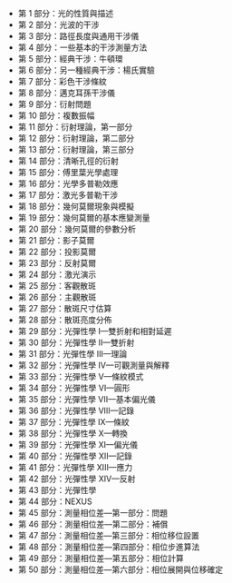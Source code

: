 - 第 1 部分：光的性質與描述
- 第 2 部分：光波的干涉
- 第 3 部分：路徑長度與通用干涉儀
- 第 4 部分：一些基本的干涉測量方法
- 第 5 部分：經典干涉：牛頓環
- 第 6 部分：另一種經典干涉：楊氏實驗
- 第 7 部分：彩色干涉條紋
- 第 8 部分：邁克耳孫干涉儀
- 第 9 部分：衍射問題
- 第 10 部分：複數振幅
- 第 11 部分：衍射理論，第一部分
- 第 12 部分：衍射理論，第二部分
- 第 13 部分：衍射理論，第三部分
- 第 14 部分：清晰孔徑的衍射
- 第 15 部分：傅里葉光學處理
- 第 16 部分：光學多普勒效應
- 第 17 部分：激光多普勒干涉
- 第 18 部分：幾何莫爾現象與模擬
- 第 19 部分：幾何莫爾的基本應變測量
- 第 20 部分：幾何莫爾的參數分析
- 第 21 部分：影子莫爾
- 第 22 部分：投影莫爾
- 第 23 部分：反射莫爾
- 第 24 部分：激光演示
- 第 25 部分：客觀散斑
- 第 26 部分：主觀散斑
- 第 27 部分：散斑尺寸估算
- 第 28 部分：散斑亮度分佈
- 第 29 部分：光彈性學 I—雙折射和相對延遲
- 第 30 部分：光彈性學 II—雙折射
- 第 31 部分：光彈性學 III—理論
- 第 32 部分：光彈性學 IV—可觀測量與解釋
- 第 33 部分：光彈性學 V—條紋模式
- 第 34 部分：光彈性學 VI—圓形
- 第 35 部分：光彈性學 VII—基本偏光儀
- 第 36 部分：光彈性學 VIII—記錄
- 第 37 部分：光彈性學 IX—條紋
- 第 38 部分：光彈性學 X—轉換
- 第 39 部分：光彈性學 XI—偏光儀
- 第 40 部分：光彈性學 XII—記錄
- 第 41 部分：光彈性學 XIII—應力
- 第 42 部分：光彈性學 XIV—反射
- 第 43 部分：光彈性學
- 第 44 部分：NEXUS
- 第 45 部分：測量相位差—第一部分：問題
- 第 46 部分：測量相位差—第二部分：補償
- 第 47 部分：測量相位差—第三部分：相位移位設置
- 第 48 部分：測量相位差—第四部分：相位步進算法
- 第 49 部分：測量相位差—第五部分：相位計算
- 第 50 部分：測量相位差—第六部分：相位展開與位移確定